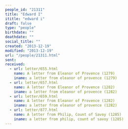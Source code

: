```yaml
---
people_id: "21311"
title: "Edward I"
ititle: "edward i"
draft: false
type: "people"
birthdate: ""
deathdate: ""
social_title: ""
created: "2013-12-19"
modified: "2013-12-19"
url: "/people/21311.html"
sent:
received:
  - url: letter/655.html
    name: A letter from Eleanor of Provence (1279)
    iname: a letter from eleanor of provence (1279)
  - url: letter/657.html
    name: A letter from Eleanor of Provence (1282)
    iname: a letter from eleanor of provence (1282)
  - url: letter/659.html
    name: A letter from Eleanor of Provence (1282)
    iname: a letter from eleanor of provence (1282)
  - url: letter/877.html
    name: A letter from Philip, Count of Savoy (1285)
    iname: a letter from philip, count of savoy (1285)
---
```

